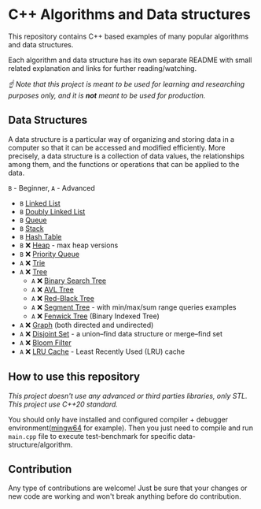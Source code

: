 # C++ Algorithms and Data structures

This repository contains C++ based examples of many
popular algorithms and data structures.

Each algorithm and data structure has its own separate README
with small related explanation and links for further reading/watching.

*☝ Note that this project is meant to be used for learning and researching purposes
only, and it is **not** meant to be used for production.*

## Data Structures

A data structure is a particular way of organizing and storing data in a computer so that it can
be accessed and modified efficiently. More precisely, a data structure is a collection of data
values, the relationships among them, and the functions or operations that can be applied to
the data.

`B` - Beginner, `A` - Advanced

- `B` [Linked List](/data-structures/linked-list)
- `B` [Doubly Linked List](/data-structures/doubly-linked-list)
- `B` [Queue](/data-structures/queue)
- `B` [Stack](/data-structures/stack)
- `B` [Hash Table](/data-structures/hash-table)
- `B` ❌ [Heap](/data-structures/heap) - max heap versions
- `B` ❌ [Priority Queue](/data-structures/priority-queue)
- `A` ❌ [Trie](/data-structures/trie)
- `A` ❌ [Tree](/data-structures/tree)
  - `A` ❌ [Binary Search Tree](/data-structures/tree/binary-search-tree)
  - `A` ❌ [AVL Tree](/data-structures/tree/avl-tree)
  - `A` ❌ [Red-Black Tree](/data-structures/tree/red-black-tree)
  - `A` ❌ [Segment Tree](/data-structures/tree/segment-tree) - with min/max/sum range queries examples
  - `A` ❌ [Fenwick Tree](/data-structures/tree/fenwick-tree) (Binary Indexed Tree)
- `A` ❌ [Graph](/data-structures/graph) (both directed and undirected)
- `A` ❌ [Disjoint Set](/data-structures/disjoint-set) - a union–find data structure or merge–find set
- `A` ❌ [Bloom Filter](/data-structures/bloom-filter)
- `A` ❌ [LRU Cache](/data-structures/lru-cache/) - Least Recently Used (LRU) cache

## How to use this repository

*This project doesn't use any advanced or third parties libraries, only STL.*
*This project use C++20 standard.*

You should only have installed and configured compiler + debugger environment([mingw64](https://www.mingw-w64.org/) for example). Then you just need to compile and run `main.cpp` file to execute test-benchmark for specific data-structure/algorithm.

## Contribution

Any type of contributions are welcome!
Just be sure that your changes or new code are working and won't break anything before do contribution.
